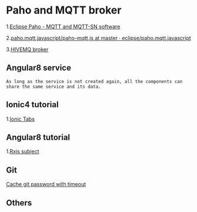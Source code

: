 # Paho and MQTT broker

1.[Eclipse Paho - MQTT and MQTT-SN software](https://www.eclipse.org/paho/clients/js/)

2.[paho.mqtt.javascript/paho-mqtt.js at master · eclipse/paho.mqtt.javascript](https://github.com/eclipse/paho.mqtt.javascript/blob/master/src/paho-mqtt.js)

3.[HIVEMQ broker](http://www.hivemq.com/demos/websocket-client/)






## Angular8 service
```
As long as the service is not created again, all the components can share the same service and its data.
```

## Ionic4 tutorial
1.[Ionic Tabs](https://www.youtube.com/watch?v=_BnCRIZ1nDk)


## Angular8 tutorial
1.[Rxjs subject](https://blog.angulartraining.com/rxjs-subjects-a-tutorial-4dcce0e9637f)



## Git
[Cache git password with timeout](https://help.github.com/en/articles/caching-your-github-password-in-git)


## Others